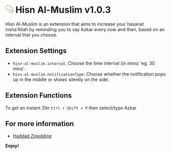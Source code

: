 # <img src="./beads.png" width="25" height="25"> Hisn Al-Muslim v1.0.3

Hisn Al-Muslim is an extension that aims to increase your hasanat insha'Allah by reminding you to say Azkar every now and then, based on an interval that you choose.

## Extension Settings

- `hisn-al-muslim.interval`: Choose the time interval (in mins) 'eg. 30 mins'.
- `hisn-al-muslim.notificationType`: Choose whether the notification pops up in the middle or shows silently on the side.

## Extension Functions

To get an instant Zikr `Ctrl + Shift + P` then select/type Azkar

## For more information

- [Haddad Zineddine](https://zineddine.netlify.com)

**Enjoy!**
